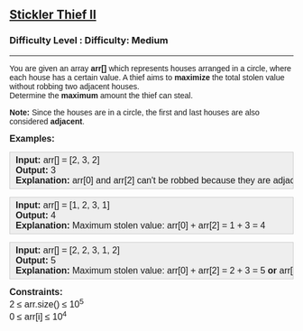 <h2><a href="https://www.geeksforgeeks.org/problems/house-robber-ii/1">Stickler Thief II</a></h2><h3>Difficulty Level : Difficulty: Medium</h3><hr><div class="problems_problem_content__Xm_eO"><p><span style="font-family: arial, helvetica, sans-serif;">You are given an array <strong>arr[]</strong> which represents houses arranged in a circle, where each house has a certain value. A thief aims to <strong>maximize</strong> the total stolen value without robbing two adjacent houses.<br></span><span style="font-family: arial, helvetica, sans-serif;">Determine the <strong>maximum </strong>amount the thief can steal.</span></p>
<p><span style="font-family: arial, helvetica, sans-serif;"><strong>Note:</strong>&nbsp;</span><span style="font-family: arial, helvetica, sans-serif;">Since the houses are in a circle, the first and last houses are also considered&nbsp;</span><strong style="font-family: arial, helvetica, sans-serif;">adjacent</strong><span style="font-family: arial, helvetica, sans-serif;">.</span></p>
<p><span style="font-size: 12pt; font-family: arial, helvetica, sans-serif;"><strong>Examples:</strong></span></p>
<pre style="background: rgb(238, 238, 238); border: 1px solid rgb(204, 204, 204); padding: 5px 10px; --darkreader-inline-bgimage: initial; --darkreader-inline-bgcolor: var(--darkreader-background-eeeeee, #222426); --darkreader-inline-border-top: var(--darkreader-border-cccccc, #3e4446); --darkreader-inline-border-right: var(--darkreader-border-cccccc, #3e4446); --darkreader-inline-border-bottom: var(--darkreader-border-cccccc, #3e4446); --darkreader-inline-border-left: var(--darkreader-border-cccccc, #3e4446);" data-darkreader-inline-bgimage="" data-darkreader-inline-bgcolor="" data-darkreader-inline-border-top="" data-darkreader-inline-border-right="" data-darkreader-inline-border-bottom="" data-darkreader-inline-border-left=""><span style="font-size: 12pt; font-family: arial, helvetica, sans-serif;"><strong>Input: </strong>arr[] = [2, 3, 2]
<strong>Output:</strong> 3
<strong>Explanation:</strong> arr[0] and arr[2] can't be robbed because they are adjacent houses. Thus, 3 is the maximum value thief can rob.</span></pre>
<pre style="background: rgb(238, 238, 238); border: 1px solid rgb(204, 204, 204); padding: 5px 10px; --darkreader-inline-bgimage: initial; --darkreader-inline-bgcolor: var(--darkreader-background-eeeeee, #222426); --darkreader-inline-border-top: var(--darkreader-border-cccccc, #3e4446); --darkreader-inline-border-right: var(--darkreader-border-cccccc, #3e4446); --darkreader-inline-border-bottom: var(--darkreader-border-cccccc, #3e4446); --darkreader-inline-border-left: var(--darkreader-border-cccccc, #3e4446);" data-darkreader-inline-bgimage="" data-darkreader-inline-bgcolor="" data-darkreader-inline-border-top="" data-darkreader-inline-border-right="" data-darkreader-inline-border-bottom="" data-darkreader-inline-border-left=""><span style="font-size: 12pt; font-family: arial, helvetica, sans-serif;"><strong>Input:</strong> arr[] = [1, 2, 3, 1]
<strong>Output:</strong> 4
<strong>Explanation:</strong> Maximum stolen value: arr[0] + arr[2] = 1 + 3 = 4</span></pre>
<pre style="background: rgb(238, 238, 238); border: 1px solid rgb(204, 204, 204); padding: 5px 10px; --darkreader-inline-bgimage: initial; --darkreader-inline-bgcolor: var(--darkreader-background-eeeeee, #222426); --darkreader-inline-border-top: var(--darkreader-border-cccccc, #3e4446); --darkreader-inline-border-right: var(--darkreader-border-cccccc, #3e4446); --darkreader-inline-border-bottom: var(--darkreader-border-cccccc, #3e4446); --darkreader-inline-border-left: var(--darkreader-border-cccccc, #3e4446);" data-darkreader-inline-bgimage="" data-darkreader-inline-bgcolor="" data-darkreader-inline-border-top="" data-darkreader-inline-border-right="" data-darkreader-inline-border-bottom="" data-darkreader-inline-border-left=""><span style="font-size: 12pt; font-family: arial, helvetica, sans-serif;"><strong>Input:</strong> arr[] = [2, 2, 3, 1, 2]
<strong>Output:</strong> 5
<strong>Explanation:</strong> Maximum stolen value: arr[0] + arr[2] = 2 + 3 = 5 <strong>or </strong>arr[2] + arr[4] = 3 + 2 = 5</span></pre>
<p><span style="font-size: 12pt; font-family: arial, helvetica, sans-serif;"><strong>Constraints:<br></strong>2 ≤ arr.size() ≤ 10<sup>5</sup><br>0 ≤ arr[i] ≤ 10<sup>4</sup><sup><br></sup></span></p></div>